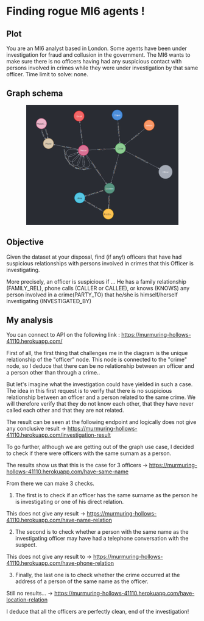 # Finding rogue MI6 agents !

## Plot

You are an MI6 analyst based in London. Some agents have been under investigation for fraud and collusion in the government. The MI6 wants to make sure there is no officers having had any suspicious contact with persons involved in crimes while they were under investigation by that same officer. Time limit to solve: none.

## Graph schema

<p align="center">
<img src="public/schema.png" alt="schema" width="400">
</p>

## Objective

Given the dataset at your disposal, find (if any!) officers that have had suspicious relationships with persons involved in crimes that this Officer is investigating.

More precisely, an officer is suspicious if … 
He has a family relationship (FAMILY_REL), phone calls (CALLER or CALLEE), or knows (KNOWS) any person involved in a crime(PARTY_TO) that he/she is himself/herself investigating (INVESTIGATED_BY)

## My analysis

You can connect to API on the following link : https://murmuring-hollows-41110.herokuapp.com/

First of all, the first thing that challenges me in the diagram is the unique relationship of the "officer" node. This node is connected to the "crime" node, so I deduce that there can be no relationship between an officer and a person other than through a crime..

But let's imagine what the investigation could have yielded in such a case. The idea in this first request is to verify that there is no suspicious relationship between an officer and a person related to the same crime. We will therefore verify that they do not know each other, that they have never called each other and that they are not related. 

The result can be seen at the following endpoint and logically does not give any conclusive result ->  https://murmuring-hollows-41110.herokuapp.com/investigation-result

To go further, although we are getting out of the graph use case, I decided to check if there were officers with the same surnam as a person. 

The results show us that this is the case for 3 officers -> https://murmuring-hollows-41110.herokuapp.com/have-same-name

From there we can make 3 checks. 

1) The first is to check if an officer has the same surname as the person he is investigating or one of his direct relation. 

This does not give any result -> https://murmuring-hollows-41110.herokuapp.com/have-name-relation

2) The second is to check whether a person with the same name as the investigating officer may have had a telephone conversation with the suspect. 

This does not give any result to -> https://murmuring-hollows-41110.herokuapp.com/have-phone-relation

3) Finally, the last one is to check whether the crime occurred at the address of a person of the same name as the officer. 

Still no results... -> https://murmuring-hollows-41110.herokuapp.com/have-location-relation

I deduce that all the officers are perfectly clean, end of the investigation! 


